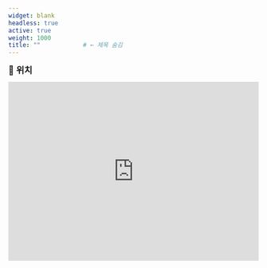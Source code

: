```yaml
---
widget: blank
headless: true
active: true
weight: 1000
title: ""            # ← 제목 숨김
---
```


<h3 style="font-size:1.1rem; margin: 0 0 12px;">📍 위치</h3>

<div style="width:100%;max-width:1200px;margin:0 auto;">
  <iframe
    src="https://maps.google.com/maps?q=35.8469,127.1297&z=15&output=embed"
    width="100%" height="360" style="border:0;"
    allowfullscreen="" loading="lazy"
    referrerpolicy="no-referrer-when-downgrade">
  </iframe>
</div>
